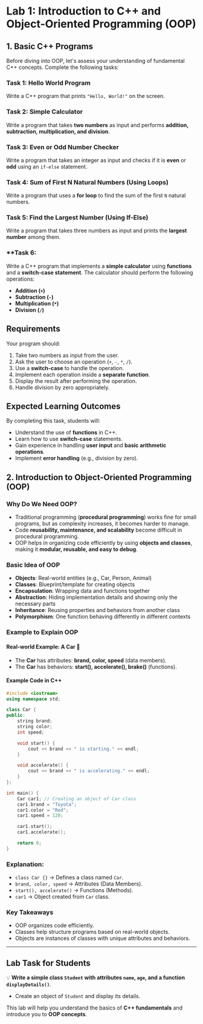 # Lab 1: Introduction to C++ and Object-Oriented Programming (OOP)

## **1. Basic C++ Programs**
Before diving into OOP, let's assess your understanding of fundamental C++ concepts. Complete the following tasks:

### **Task 1: Hello World Program**
Write a C++ program that prints `"Hello, World!"` on the screen.

### **Task 2: Simple Calculator**
Write a program that takes **two numbers** as input and performs **addition, subtraction, multiplication, and division**.

### **Task 3: Even or Odd Number Checker**
Write a program that takes an integer as input and checks if it is **even** or **odd** using an `if-else` statement.

### **Task 4: Sum of First N Natural Numbers (Using Loops)**
Write a program that uses a **for loop** to find the sum of the first `N` natural numbers.

### **Task 5: Find the Largest Number (Using If-Else)**
Write a program that takes three numbers as input and prints the **largest number** among them.

### **Task 6:
Write a C++ program that implements a **simple calculator** using **functions** and a **switch-case statement**. The calculator should perform the following operations:

- **Addition (`+`)**
- **Subtraction (`-`)**
- **Multiplication (`*`)**
- **Division (`/`)**

## Requirements
Your program should:

1. Take two numbers as input from the user.
2. Ask the user to choose an operation (`+`, `-`, `*`, `/`).
3. Use a **switch-case** to handle the operation.
4. Implement each operation inside a **separate function**.
5. Display the result after performing the operation.
6. Handle division by zero appropriately.

## Expected Learning Outcomes
By completing this task, students will:
- Understand the use of **functions** in C++.
- Learn how to use **switch-case** statements.
- Gain experience in handling **user input** and **basic arithmetic operations**.
- Implement **error handling** (e.g., division by zero).

## **2. Introduction to Object-Oriented Programming (OOP)**

### **Why Do We Need OOP?**
- Traditional programming (**procedural programming**) works fine for small programs, but as complexity increases, it becomes harder to manage.
- Code **reusability, maintenance, and scalability** become difficult in procedural programming.
- OOP helps in organizing code efficiently by using **objects and classes**, making it **modular, reusable, and easy to debug**.

### **Basic Idea of OOP**
- **Objects**: Real-world entities (e.g., Car, Person, Animal)
- **Classes**: Blueprint/template for creating objects
- **Encapsulation**: Wrapping data and functions together
- **Abstraction**: Hiding implementation details and showing only the necessary parts
- **Inheritance**: Reusing properties and behaviors from another class
- **Polymorphism**: One function behaving differently in different contexts

### **Example to Explain OOP**
#### **Real-world Example: A Car 🚗**
- The **Car** has attributes: **brand, color, speed** (data members).
- The **Car** has behaviors: **start(), accelerate(), brake()** (functions).

#### **Example Code in C++**
```cpp
#include <iostream>
using namespace std;

class Car {
public:
    string brand;
    string color;
    int speed;

    void start() {
        cout << brand << " is starting." << endl;
    }

    void accelerate() {
        cout << brand << " is accelerating." << endl;
    }
};

int main() {
    Car car1; // Creating an object of Car class
    car1.brand = "Toyota";
    car1.color = "Red";
    car1.speed = 120;

    car1.start();
    car1.accelerate();

    return 0;
}
```

### **Explanation:**
- `class Car {}` → Defines a class named `Car`.
- `brand, color, speed` → Attributes (Data Members).
- `start(), accelerate()` → Functions (Methods).
- `car1` → Object created from `Car` class.

### **Key Takeaways**
- OOP organizes code efficiently.
- Classes help structure programs based on real-world objects.
- Objects are instances of classes with unique attributes and behaviors.

---

## **Lab Task for Students**
💡 **Write a simple class `Student` with attributes `name`, `age`, and a function `displayDetails()`**.
- Create an object of `Student` and display its details.

This lab will help you understand the basics of **C++ fundamentals** and introduce you to **OOP concepts**.

